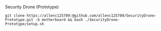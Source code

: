 Security Drone (Prototype)

`git clone https://allenc125789:@github.com/allenc125789/SecurityDrone-Prototype.git -b motherboard && bash ./SecurityDrone-Prototype/setup.sh`
